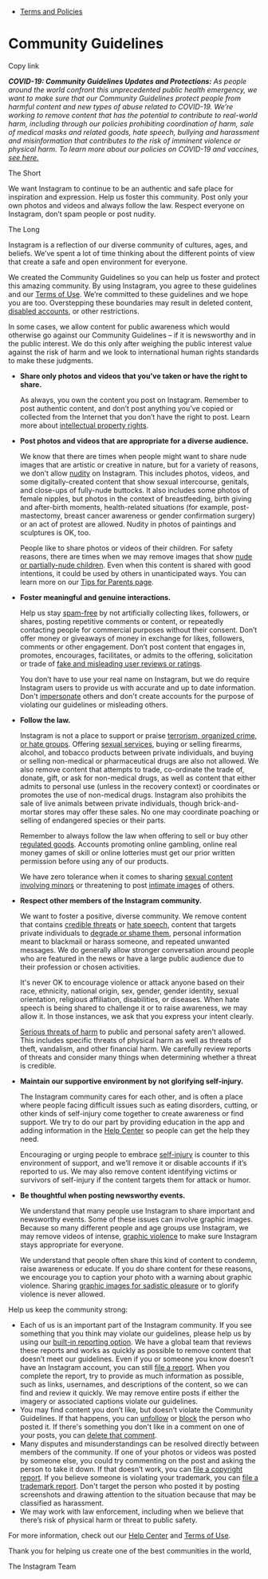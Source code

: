 *   [Terms and Policies](https://help.instagram.com/1417489251945243/?helpref=breadcrumb)

Community Guidelines
====================

Copy link

_**COVID-19: Community Guidelines Updates and Protections:** As people around the world confront this unprecedented public health emergency, we want to make sure that our Community Guidelines protect people from harmful content and new types of abuse related to COVID-19. We’re working to remove content that has the potential to contribute to real-world harm, including through our policies prohibiting coordination of harm, sale of medical masks and related goods, hate speech, bullying and harassment and misinformation that contributes to the risk of imminent violence or physical harm. To learn more about our policies on COVID-19 and vaccines, [see here.](https://help.instagram.com/697825587576762?helpref=faq_content)_

The Short

We want Instagram to continue to be an authentic and safe place for inspiration and expression. Help us foster this community. Post only your own photos and videos and always follow the law. Respect everyone on Instagram, don’t spam people or post nudity.

The Long

Instagram is a reflection of our diverse community of cultures, ages, and beliefs. We’ve spent a lot of time thinking about the different points of view that create a safe and open environment for everyone.

We created the Community Guidelines so you can help us foster and protect this amazing community. By using Instagram, you agree to these guidelines and our [Terms of Use](https://www.instagram.com/legal/terms). We’re committed to these guidelines and we hope you are too. Overstepping these boundaries may result in deleted content, [disabled accounts](https://help.instagram.com/366993040048856?helpref=faq_content), or other restrictions.

In some cases, we allow content for public awareness which would otherwise go against our Community Guidelines – if it is newsworthy and in the public interest. We do this only after weighing the public interest value against the risk of harm and we look to international human rights standards to make these judgments.

*   **Share only photos and videos that you’ve taken or have the right to share.**
    
    As always, you own the content you post on Instagram. Remember to post authentic content, and don’t post anything you’ve copied or collected from the Internet that you don’t have the right to post. Learn more about [intellectual property rights](https://help.instagram.com/126382350847838?helpref=faq_content).
    
*   **Post photos and videos that are appropriate for a diverse audience.**
    
    We know that there are times when people might want to share nude images that are artistic or creative in nature, but for a variety of reasons, we don’t allow [nudity](https://l.instagram.com/?u=https%3A%2F%2Fwww.facebook.com%2Fcommunitystandards%2Fadult_nudity_sexual_activity&e=AT3xL0ujy5_Vy347gNzK4x_FgyCQh-cIML_9x8h5z-9v2C2jk_bR9vB3rzXqv5D5Q9puEC1VDEcT3EFu9q4XGr7XQ2Ffvm3PeEUmZNX2_5jSazX5mCUXUKhUk4EFTGnsAR68lT9ay_6a4efMgUO7QMOH_Drn91RvHj_KnQ) on Instagram. This includes photos, videos, and some digitally-created content that show sexual intercourse, genitals, and close-ups of fully-nude buttocks. It also includes some photos of female nipples, but photos in the context of breastfeeding, birth giving and after-birth moments, health-related situations (for example, post-mastectomy, breast cancer awareness or gender confirmation surgery) or an act of protest are allowed. Nudity in photos of paintings and sculptures is OK, too.
    
    People like to share photos or videos of their children. For safety reasons, there are times when we may remove images that show [nude or partially-nude children](https://l.instagram.com/?u=https%3A%2F%2Fwww.facebook.com%2Fcommunitystandards%2Fchild_nudity_sexual_exploitation&e=AT3xL0ujy5_Vy347gNzK4x_FgyCQh-cIML_9x8h5z-9v2C2jk_bR9vB3rzXqv5D5Q9puEC1VDEcT3EFu9q4XGr7XQ2Ffvm3PeEUmZNX2_5jSazX5mCUXUKhUk4EFTGnsAR68lT9ay_6a4efMgUO7QMOH_Drn91RvHj_KnQ). Even when this content is shared with good intentions, it could be used by others in unanticipated ways. You can learn more on our [Tips for Parents page](https://help.instagram.com/154475974694511/?helpref=faq_content).
    
*   **Foster meaningful and genuine interactions.**
    
    Help us stay [spam-free](https://l.instagram.com/?u=https%3A%2F%2Fwww.facebook.com%2Fcommunitystandards%2Fspam&e=AT3xL0ujy5_Vy347gNzK4x_FgyCQh-cIML_9x8h5z-9v2C2jk_bR9vB3rzXqv5D5Q9puEC1VDEcT3EFu9q4XGr7XQ2Ffvm3PeEUmZNX2_5jSazX5mCUXUKhUk4EFTGnsAR68lT9ay_6a4efMgUO7QMOH_Drn91RvHj_KnQ) by not artificially collecting likes, followers, or shares, posting repetitive comments or content, or repeatedly contacting people for commercial purposes without their consent. Don’t offer money or giveaways of money in exchange for likes, followers, comments or other engagement. Don’t post content that engages in, promotes, encourages, facilitates, or admits to the offering, solicitation or trade of [fake and misleading user reviews or ratings](https://l.instagram.com/?u=https%3A%2F%2Fwww.facebook.com%2Fcommunitystandards%2Ffraud_deception&e=AT3xL0ujy5_Vy347gNzK4x_FgyCQh-cIML_9x8h5z-9v2C2jk_bR9vB3rzXqv5D5Q9puEC1VDEcT3EFu9q4XGr7XQ2Ffvm3PeEUmZNX2_5jSazX5mCUXUKhUk4EFTGnsAR68lT9ay_6a4efMgUO7QMOH_Drn91RvHj_KnQ).
    
    You don’t have to use your real name on Instagram, but we do require Instagram users to provide us with accurate and up to date information. Don't [impersonate](https://l.instagram.com/?u=https%3A%2F%2Fwww.facebook.com%2Fcommunitystandards%2Fmisrepresentation&e=AT3xL0ujy5_Vy347gNzK4x_FgyCQh-cIML_9x8h5z-9v2C2jk_bR9vB3rzXqv5D5Q9puEC1VDEcT3EFu9q4XGr7XQ2Ffvm3PeEUmZNX2_5jSazX5mCUXUKhUk4EFTGnsAR68lT9ay_6a4efMgUO7QMOH_Drn91RvHj_KnQ) others and don't create accounts for the purpose of violating our guidelines or misleading others.
    
*   **Follow the law.**
    
    Instagram is not a place to support or praise [terrorism, organized crime, or hate groups](https://l.instagram.com/?u=https%3A%2F%2Fwww.facebook.com%2Fcommunitystandards%2Fdangerous_individuals_organizations&e=AT3xL0ujy5_Vy347gNzK4x_FgyCQh-cIML_9x8h5z-9v2C2jk_bR9vB3rzXqv5D5Q9puEC1VDEcT3EFu9q4XGr7XQ2Ffvm3PeEUmZNX2_5jSazX5mCUXUKhUk4EFTGnsAR68lT9ay_6a4efMgUO7QMOH_Drn91RvHj_KnQ). Offering [sexual services](https://l.instagram.com/?u=https%3A%2F%2Fwww.facebook.com%2Fcommunitystandards%2Fsexual_solicitation&e=AT3xL0ujy5_Vy347gNzK4x_FgyCQh-cIML_9x8h5z-9v2C2jk_bR9vB3rzXqv5D5Q9puEC1VDEcT3EFu9q4XGr7XQ2Ffvm3PeEUmZNX2_5jSazX5mCUXUKhUk4EFTGnsAR68lT9ay_6a4efMgUO7QMOH_Drn91RvHj_KnQ), buying or selling firearms, alcohol, and tobacco products between private individuals, and buying or selling non-medical or pharmaceutical drugs are also not allowed. We also remove content that attempts to trade, co-ordinate the trade of, donate, gift, or ask for non-medical drugs, as well as content that either admits to personal use (unless in the recovery context) or coordinates or promotes the use of non-medical drugs. Instagram also prohibits the sale of live animals between private individuals, though brick-and-mortar stores may offer these sales. No one may coordinate poaching or selling of endangered species or their parts.
    
    Remember to always follow the law when offering to sell or buy other [regulated goods](https://l.instagram.com/?u=https%3A%2F%2Fwww.facebook.com%2Fcommunitystandards%2Fregulated_goods&e=AT3xL0ujy5_Vy347gNzK4x_FgyCQh-cIML_9x8h5z-9v2C2jk_bR9vB3rzXqv5D5Q9puEC1VDEcT3EFu9q4XGr7XQ2Ffvm3PeEUmZNX2_5jSazX5mCUXUKhUk4EFTGnsAR68lT9ay_6a4efMgUO7QMOH_Drn91RvHj_KnQ). Accounts promoting online gambling, online real money games of skill or online lotteries must get our prior written permission before using any of our products.
    
    We have zero tolerance when it comes to sharing [sexual content involving minors](https://l.instagram.com/?u=https%3A%2F%2Fwww.facebook.com%2Fcommunitystandards%2Fchild_nudity_sexual_exploitation&e=AT3xL0ujy5_Vy347gNzK4x_FgyCQh-cIML_9x8h5z-9v2C2jk_bR9vB3rzXqv5D5Q9puEC1VDEcT3EFu9q4XGr7XQ2Ffvm3PeEUmZNX2_5jSazX5mCUXUKhUk4EFTGnsAR68lT9ay_6a4efMgUO7QMOH_Drn91RvHj_KnQ) or threatening to post [intimate images](https://l.instagram.com/?u=https%3A%2F%2Fwww.facebook.com%2Fcommunitystandards%2Fsexual_exploitation_adults&e=AT3xL0ujy5_Vy347gNzK4x_FgyCQh-cIML_9x8h5z-9v2C2jk_bR9vB3rzXqv5D5Q9puEC1VDEcT3EFu9q4XGr7XQ2Ffvm3PeEUmZNX2_5jSazX5mCUXUKhUk4EFTGnsAR68lT9ay_6a4efMgUO7QMOH_Drn91RvHj_KnQ) of others.
    
*   **Respect other members of the Instagram community.**
    
    We want to foster a positive, diverse community. We remove content that contains [credible threats](https://l.instagram.com/?u=https%3A%2F%2Fwww.facebook.com%2Fcommunitystandards%2Fcredible_violence&e=AT3xL0ujy5_Vy347gNzK4x_FgyCQh-cIML_9x8h5z-9v2C2jk_bR9vB3rzXqv5D5Q9puEC1VDEcT3EFu9q4XGr7XQ2Ffvm3PeEUmZNX2_5jSazX5mCUXUKhUk4EFTGnsAR68lT9ay_6a4efMgUO7QMOH_Drn91RvHj_KnQ) or [hate speech](https://l.instagram.com/?u=https%3A%2F%2Fwww.facebook.com%2Fcommunitystandards%2Fhate_speech&e=AT3xL0ujy5_Vy347gNzK4x_FgyCQh-cIML_9x8h5z-9v2C2jk_bR9vB3rzXqv5D5Q9puEC1VDEcT3EFu9q4XGr7XQ2Ffvm3PeEUmZNX2_5jSazX5mCUXUKhUk4EFTGnsAR68lT9ay_6a4efMgUO7QMOH_Drn91RvHj_KnQ), content that targets private individuals to [degrade or shame them](https://l.instagram.com/?u=https%3A%2F%2Fwww.facebook.com%2Fcommunitystandards%2Fbullying&e=AT3xL0ujy5_Vy347gNzK4x_FgyCQh-cIML_9x8h5z-9v2C2jk_bR9vB3rzXqv5D5Q9puEC1VDEcT3EFu9q4XGr7XQ2Ffvm3PeEUmZNX2_5jSazX5mCUXUKhUk4EFTGnsAR68lT9ay_6a4efMgUO7QMOH_Drn91RvHj_KnQ), personal information meant to blackmail or harass someone, and repeated unwanted messages. We do generally allow stronger conversation around people who are featured in the news or have a large public audience due to their profession or chosen activities.
    
    It's never OK to encourage violence or attack anyone based on their race, ethnicity, national origin, sex, gender, gender identity, sexual orientation, religious affiliation, disabilities, or diseases. When hate speech is being shared to challenge it or to raise awareness, we may allow it. In those instances, we ask that you express your intent clearly.
    
    [Serious threats of harm](https://l.instagram.com/?u=https%3A%2F%2Fwww.facebook.com%2Fcommunitystandards%2Fcredible_violence&e=AT3xL0ujy5_Vy347gNzK4x_FgyCQh-cIML_9x8h5z-9v2C2jk_bR9vB3rzXqv5D5Q9puEC1VDEcT3EFu9q4XGr7XQ2Ffvm3PeEUmZNX2_5jSazX5mCUXUKhUk4EFTGnsAR68lT9ay_6a4efMgUO7QMOH_Drn91RvHj_KnQ) to public and personal safety aren't allowed. This includes specific threats of physical harm as well as threats of theft, vandalism, and other financial harm. We carefully review reports of threats and consider many things when determining whether a threat is credible.
    
*   **Maintain our supportive environment by not glorifying self-injury.**
    
    The Instagram community cares for each other, and is often a place where people facing difficult issues such as eating disorders, cutting, or other kinds of self-injury come together to create awareness or find support. We try to do our part by providing education in the app and adding information in the [Help Center](https://help.instagram.com/) so people can get the help they need.
    
    Encouraging or urging people to embrace [self-injury](https://l.instagram.com/?u=https%3A%2F%2Fwww.facebook.com%2Fcommunitystandards%2Fsuicide_self_injury_violence&e=AT3xL0ujy5_Vy347gNzK4x_FgyCQh-cIML_9x8h5z-9v2C2jk_bR9vB3rzXqv5D5Q9puEC1VDEcT3EFu9q4XGr7XQ2Ffvm3PeEUmZNX2_5jSazX5mCUXUKhUk4EFTGnsAR68lT9ay_6a4efMgUO7QMOH_Drn91RvHj_KnQ) is counter to this environment of support, and we’ll remove it or disable accounts if it’s reported to us. We may also remove content identifying victims or survivors of self-injury if the content targets them for attack or humor.
    
*   **Be thoughtful when posting newsworthy events.**
    
    We understand that many people use Instagram to share important and newsworthy events. Some of these issues can involve graphic images. Because so many different people and age groups use Instagram, we may remove videos of intense, [graphic violence](https://l.instagram.com/?u=https%3A%2F%2Fwww.facebook.com%2Fcommunitystandards%2Fgraphic_violence&e=AT3xL0ujy5_Vy347gNzK4x_FgyCQh-cIML_9x8h5z-9v2C2jk_bR9vB3rzXqv5D5Q9puEC1VDEcT3EFu9q4XGr7XQ2Ffvm3PeEUmZNX2_5jSazX5mCUXUKhUk4EFTGnsAR68lT9ay_6a4efMgUO7QMOH_Drn91RvHj_KnQ) to make sure Instagram stays appropriate for everyone.
    
    We understand that people often share this kind of content to condemn, raise awareness or educate. If you do share content for these reasons, we encourage you to caption your photo with a warning about graphic violence. Sharing [graphic images for sadistic pleasure](https://l.instagram.com/?u=https%3A%2F%2Fwww.facebook.com%2Fcommunitystandards%2Fcruel_insensitive&e=AT3xL0ujy5_Vy347gNzK4x_FgyCQh-cIML_9x8h5z-9v2C2jk_bR9vB3rzXqv5D5Q9puEC1VDEcT3EFu9q4XGr7XQ2Ffvm3PeEUmZNX2_5jSazX5mCUXUKhUk4EFTGnsAR68lT9ay_6a4efMgUO7QMOH_Drn91RvHj_KnQ) or to glorify violence is never allowed.
    

Help us keep the community strong:

*   Each of us is an important part of the Instagram community. If you see something that you think may violate our guidelines, please help us by using our [built-in reporting option](https://help.instagram.com/165828726894770?helpref=faq_content). We have a global team that reviews these reports and works as quickly as possible to remove content that doesn’t meet our guidelines. Even if you or someone you know doesn’t have an Instagram account, you can still [file a report](https://help.instagram.com/contact/383679321740945). When you complete the report, try to provide as much information as possible, such as links, usernames, and descriptions of the content, so we can find and review it quickly. We may remove entire posts if either the imagery or associated captions violate our guidelines.
*   You may find content you don’t like, but doesn’t violate the Community Guidelines. If that happens, you can [unfollow](https://help.instagram.com/286340048138725?helpref=faq_content) or [block](https://help.instagram.com/426700567389543/?helpref=faq_content) the person who posted it. If there's something you don't like in a comment on one of your posts, you can [delete that comment](https://help.instagram.com/289098941190483?helpref=faq_content).
*   Many disputes and misunderstandings can be resolved directly between members of the community. If one of your photos or videos was posted by someone else, you could try commenting on the post and asking the person to take it down. If that doesn’t work, you can [file a copyright report](https://help.instagram.com/126382350847838?helpref=faq_content). If you believe someone is violating your trademark, you can [file a trademark report](https://help.instagram.com/222826637847963?helpref=faq_content). Don't target the person who posted it by posting screenshots and drawing attention to the situation because that may be classified as harassment.
*   We may work with law enforcement, including when we believe that there’s risk of physical harm or threat to public safety.

For more information, check out our [Help Center](https://help.instagram.com/) and [Terms of Use](https://l.instagram.com/?u=http%3A%2F%2Finstagram.com%2Flegal%2Fterms%2F%23&e=AT3xL0ujy5_Vy347gNzK4x_FgyCQh-cIML_9x8h5z-9v2C2jk_bR9vB3rzXqv5D5Q9puEC1VDEcT3EFu9q4XGr7XQ2Ffvm3PeEUmZNX2_5jSazX5mCUXUKhUk4EFTGnsAR68lT9ay_6a4efMgUO7QMOH_Drn91RvHj_KnQ).

Thank you for helping us create one of the best communities in the world,

The Instagram Team